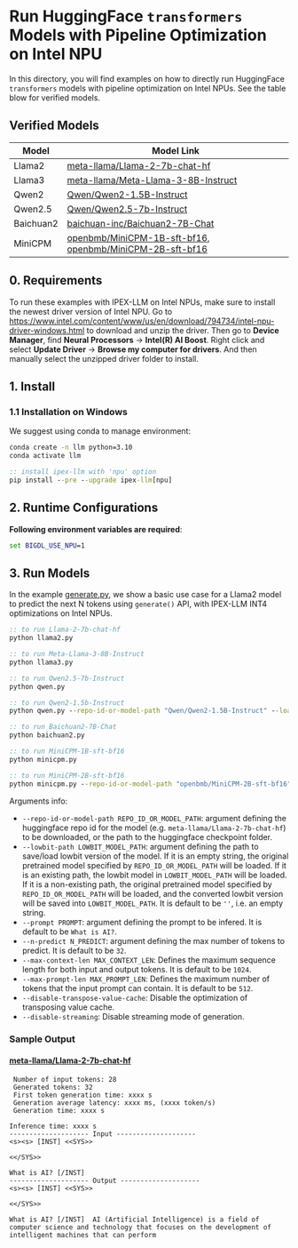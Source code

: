 # Run HuggingFace `transformers` Models with Pipeline Optimization on Intel NPU

In this directory, you will find examples on how to directly run HuggingFace `transformers` models with pipeline optimization on Intel NPUs. See the table blow for verified models.

## Verified Models

| Model      | Model Link                                                    |
|------------|----------------------------------------------------------------|
| Llama2 | [meta-llama/Llama-2-7b-chat-hf](https://huggingface.co/meta-llama/Llama-2-7b-chat-hf) |
| Llama3 | [meta-llama/Meta-Llama-3-8B-Instruct](https://huggingface.co/meta-llama/Meta-Llama-3-8B-Instruct) |
| Qwen2 | [Qwen/Qwen2-1.5B-Instruct](https://huggingface.co/Qwen/Qwen2-1.5B-Instruct) |
| Qwen2.5 | [Qwen/Qwen2.5-7b-Instruct](https://huggingface.co/Qwen/Qwen2.5-7b-Instruct) |
| Baichuan2 | [baichuan-inc/Baichuan2-7B-Chat](https://huggingface.co/baichuan-inc/Baichuan-7B-Chat) |
| MiniCPM | [openbmb/MiniCPM-1B-sft-bf16](https://huggingface.co/openbmb/MiniCPM-1B-sft-bf16), [openbmb/MiniCPM-2B-sft-bf16](https://huggingface.co/openbmb/MiniCPM-2B-sft-bf16) |

## 0. Requirements
To run these examples with IPEX-LLM on Intel NPUs, make sure to install the newest driver version of Intel NPU.
Go to https://www.intel.com/content/www/us/en/download/794734/intel-npu-driver-windows.html to download and unzip the driver.
Then go to **Device Manager**, find **Neural Processors** -> **Intel(R) AI Boost**.
Right click and select **Update Driver** -> **Browse my computer for drivers**. And then manually select the unzipped driver folder to install.

## 1. Install
### 1.1 Installation on Windows
We suggest using conda to manage environment:
```cmd
conda create -n llm python=3.10
conda activate llm

:: install ipex-llm with 'npu' option
pip install --pre --upgrade ipex-llm[npu]
```

## 2. Runtime Configurations

**Following environment variables are required**:

```cmd
set BIGDL_USE_NPU=1
```

## 3. Run Models
In the example [generate.py](./generate.py), we show a basic use case for a Llama2 model to predict the next N tokens using `generate()` API, with IPEX-LLM INT4 optimizations on Intel NPUs.

```cmd
:: to run Llama-2-7b-chat-hf
python llama2.py

:: to run Meta-Llama-3-8B-Instruct
python llama3.py

:: to run Qwen2.5-7b-Instruct
python qwen.py

:: to run Qwen2-1.5b-Instruct
python qwen.py --repo-id-or-model-path "Qwen/Qwen2-1.5B-Instruct" --load_in_low_bit "sym_int8"

:: to run Baichuan2-7B-Chat
python baichuan2.py

:: to run MiniCPM-1B-sft-bf16
python minicpm.py

:: to run MiniCPM-2B-sft-bf16
python minicpm.py --repo-id-or-model-path "openbmb/MiniCPM-2B-sft-bf16"
```

Arguments info:
- `--repo-id-or-model-path REPO_ID_OR_MODEL_PATH`: argument defining the huggingface repo id for the model (e.g. `meta-llama/Llama-2-7b-chat-hf`) to be downloaded, or the path to the huggingface checkpoint folder.
- `--lowbit-path LOWBIT_MODEL_PATH`: argument defining the path to save/load lowbit version of the model. If it is an empty string, the original pretrained model specified by `REPO_ID_OR_MODEL_PATH` will be loaded. If it is an existing path, the lowbit model in `LOWBIT_MODEL_PATH` will be loaded. If it is a non-existing path, the original pretrained model specified by `REPO_ID_OR_MODEL_PATH` will be loaded, and the converted lowbit version will be saved into `LOWBIT_MODEL_PATH`. It is default to be `''`, i.e. an empty string.
- `--prompt PROMPT`: argument defining the prompt to be infered. It is default to be `What is AI?`.
- `--n-predict N_PREDICT`: argument defining the max number of tokens to predict. It is default to be `32`.
- `--max-context-len MAX_CONTEXT_LEN`: Defines the maximum sequence length for both input and output tokens. It is default to be `1024`.
- `--max-prompt-len MAX_PROMPT_LEN`: Defines the maximum number of tokens that the input prompt can contain. It is default to be `512`.
- `--disable-transpose-value-cache`: Disable the optimization of transposing value cache.
- `--disable-streaming`: Disable streaming mode of generation.

### Sample Output
#### [meta-llama/Llama-2-7b-chat-hf](https://huggingface.co/meta-llama/Llama-2-7b-chat-hf)

```log
 Number of input tokens: 28
 Generated tokens: 32
 First token generation time: xxxx s
 Generation average latency: xxxx ms, (xxxx token/s)
 Generation time: xxxx s

Inference time: xxxx s
-------------------- Input --------------------
<s><s> [INST] <<SYS>>

<</SYS>>

What is AI? [/INST]
-------------------- Output --------------------
<s><s> [INST] <<SYS>>

<</SYS>>

What is AI? [/INST]  AI (Artificial Intelligence) is a field of computer science and technology that focuses on the development of intelligent machines that can perform
```
